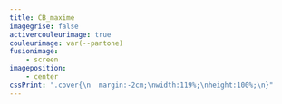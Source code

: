 ```yaml
---
title: CB_maxime
imagegrise: false
activercouleurimage: true
couleurimage: var(--pantone)
fusionimage:
    - screen
imageposition:
    - center
cssPrint: ".cover{\n  margin:-2cm;\nwidth:119%;\nheight:100%;\n}"
---
```


